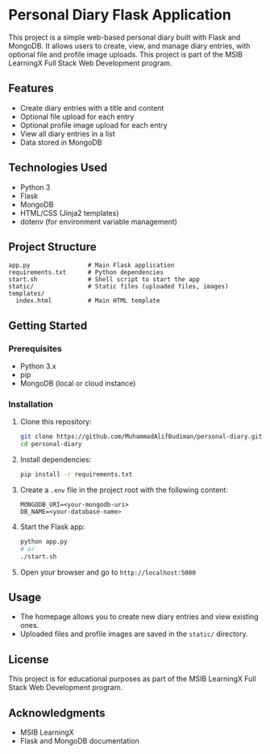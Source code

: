 # Personal Diary Flask Application

This project is a simple web-based personal diary built with Flask and MongoDB. It allows users to create, view, and manage diary entries, with optional file and profile image uploads. This project is part of the MSIB LearningX Full Stack Web Development program.

## Features

- Create diary entries with a title and content
- Optional file upload for each entry
- Optional profile image upload for each entry
- View all diary entries in a list
- Data stored in MongoDB

## Technologies Used

- Python 3
- Flask
- MongoDB
- HTML/CSS (Jinja2 templates)
- dotenv (for environment variable management)

## Project Structure

```
app.py                # Main Flask application
requirements.txt      # Python dependencies
start.sh              # Shell script to start the app
static/               # Static files (uploaded files, images)
templates/
  index.html          # Main HTML template
```

## Getting Started

### Prerequisites

- Python 3.x
- pip
- MongoDB (local or cloud instance)

### Installation

1. Clone this repository:
   ```bash
   git clone https://github.com/MuhammadAlifBudiman/personal-diary.git
   cd personal-diary
   ```
2. Install dependencies:
   ```bash
   pip install -r requirements.txt
   ```
3. Create a `.env` file in the project root with the following content:
   ```env
   MONGODB_URI=<your-mongodb-uri>
   DB_NAME=<your-database-name>
   ```
4. Start the Flask app:
   ```bash
   python app.py
   # or
   ./start.sh
   ```
5. Open your browser and go to `http://localhost:5000`

## Usage

- The homepage allows you to create new diary entries and view existing ones.
- Uploaded files and profile images are saved in the `static/` directory.

## License

This project is for educational purposes as part of the MSIB LearningX Full Stack Web Development program.

## Acknowledgments

- MSIB LearningX
- Flask and MongoDB documentation
